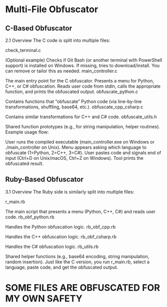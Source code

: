 # Multi-File Obfuscator

## C-Based Obfuscator 
2.1 Overview
The C code is split into multiple files:

  check_terminal.c

  (Optional example) Checks if Git Bash (or another terminal with PowerShell support) is installed on Windows.
  If missing, tries to download/install.
 You can remove or tailor this as needed.
 main_controller.c

   The main entry point for the C obfuscator.
  Presents a menu for Python, C++, or C# obfuscation.
   Reads user code from stdin, calls the appropriate function, and prints the obfuscated output.
  obfuscate_python.c

  Contains functions that “obfuscate” Python code (via line-by-line transformations, shuffling, base64, etc.).
 obfuscate_cpp_csharp.c

  Contains similar transformations for C++ and C# code.
  obfuscate_utils.h

   Shared function prototypes (e.g., for string manipulation, helper routines).
   Example usage flow:

  User runs the compiled executable (main_controller.exe on Windows or ./main_controller on Unix).
  Menu appears asking which language to obfuscate (1=Python, 2=C++, 3=C#).
  User pastes code and signals end of input (Ctrl+D on Unix/macOS, Ctrl+Z on Windows).
  Tool prints the obfuscated result.

  ## Ruby-Based Obfuscator

  3.1 Overview
 The Ruby side is similarly split into multiple files:

 r_main.rb

  The main script that presents a menu (Python, C++, C#) and reads user code.
  rb_obf_python.rb

  Handles the Python obfuscation logic.
  rb_obf_cpp.rb

  Handles the C++ obfuscation logic.
  rb_obf_csharp.rb

  Handles the C# obfuscation logic.
  rb_utils.rb

  Shared helper functions (e.g., base64 encoding, string manipulation, random insertion).
  Just like the C version, you run r_main.rb, select a language, paste code, and get the obfuscated output. 

# SOME FILES ARE OBFUSCATED FOR MY OWN SAFETY
